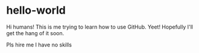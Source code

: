 # hello-world

Hi humans! This is me trying to learn how to use GitHub. 
Yeet! Hopefully I'll get the hang of it soon.

Pls hire me I have no skills
